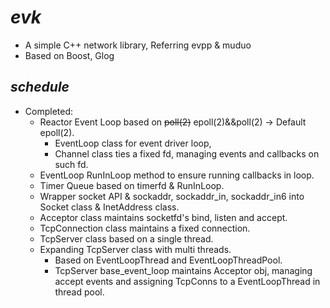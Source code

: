 # ***evk***
* A simple C++ network library, Referring evpp & muduo
* Based on Boost, Glog

## *schedule*
* Completed: 
   * Reactor Event Loop based on ~~poll(2)~~ epoll(2)&&poll(2) -> Default epoll(2). 
      * EventLoop class for event driver loop, 
      * Channel class ties a fixed fd, managing events and callbacks on such fd.
   * EventLoop RunInLoop method to ensure running callbacks in loop.
   * Timer Queue based on timerfd & RunInLoop.
   * Wrapper socket API & sockaddr, sockaddr_in, sockaddr_in6 into Socket class & InetAddress class.
   * Acceptor class maintains socketfd's bind, listen and accept.
   * TcpConnection class maintains a fixed connection.
   * TcpServer class based on a single thread.
   * Expanding TcpServer class with multi threads. 
      * Based on EventLoopThread and EventLoopThreadPool.
      * TcpServer base_event_loop maintains Acceptor obj, managing accept events and assigning TcpConns to a EventLoopThread in thread pool.

